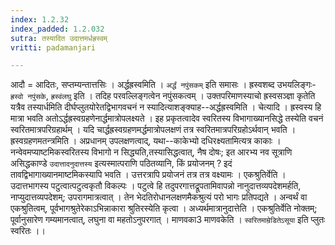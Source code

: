 ```yaml
---
index: 1.2.32
index_padded: 1.2.032
sutra: तस्यादित उदात्तमर्धह्रस्वम्
vritti: padamanjari

---
```

आदौ = आदितः, सप्तम्यन्तात्तसिः । अर्द्धह्रस्वमिति । `अर्द्धं नपुंसकम्` इति समासः । ह्रस्वशब्द उभयलिङ्गः-`ह्रस्वो नपुंसके`, `ह्रस्वंलघु` इति । तदिह परवल्लिङ्गत्वेन नपुंसकत्वम् । उक्तपरिमाणस्याचो ह्रस्वसञ्ज्ञा कृतेति यत्रैव तस्यार्धमिति दीर्घप्लुतयोरेतद्विभागवचनं न स्यादित्याशङ्क्याह--अर्द्धह्रस्वमिति । चेत्यादि । ह्रस्वस्य हि मात्रा भवति अतोऽर्द्धह्रस्वग्रहणेनार्द्धमात्रोपलक्ष्यते । इह प्रकृतत्वादेव स्वरितस्य विभागाख्यानसिद्धे तस्येति वचनं स्वरितमात्रपरिग्रहार्थम् । यदि चार्द्धह्रस्वग्रहणमर्द्धमात्रोपलक्षणं तत्र स्वरितमात्रपरिग्रहोऽर्थवान् भवति ।
ह्रस्वग्रहणमतन्त्रमिति । अप्रधानम् उपलक्षणत्वाद्, यथा--काकेभ्यो दधिरक्ष्यतामित्यत्र काकाः । नन्वेवमप्याष्टमिकस्वरितस्य विभागो न सिद्ध्यति,तस्यासिद्धत्वात्, नैष दोषः; इत आरभ्य नव सूत्राणि असिद्धकाण्डे `उदात्तादनुदात्तस्य` इत्यस्मात्पराणि पठितव्यानि, किं प्रयोजनम् ? इदं तावद्विभागाख्यानमाष्टमिकस्यापि भवति । उत्तरत्रापि प्रयोजनं तत्र तत्र वक्ष्यामः ।
एकश्रुतिर्वेति । उदात्तभागस्य पटुत्वात्पटुत्वकृतौ विकल्पः । पटुत्वे हि तदुपरगात्तद्रूपतामिवापन्नो नानुदात्तव्यपदेशमर्हति, नाप्युदात्तव्यपदेशम्; उपरागमात्रत्वात् । तेन भेदतिरोधानलक्षणमैकश्रुत्यं परो भागः प्रतिपद्यते । अन्वर्थं वा एकश्रुतित्वम्, पूर्वभागश्रुतेरेकाऽभिन्नाकारा श्रुतिरस्येति कृत्वा ।
अध्यर्थमात्रानुदात्तेति । एकश्रुतिर्वेति नोक्तम्; पूर्वानुसारेण गम्यमानत्वात्, लघुना वा महतोऽनुपरगात् । माणवका3 माणवकेति । `स्वरितमाम्रेडितेऽसूया` इति प्लुतः स्वरितः ।।